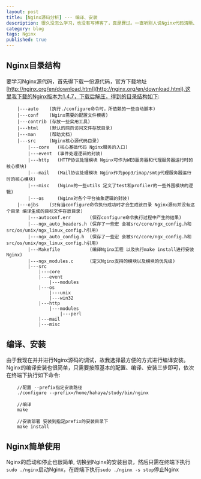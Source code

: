 ```yaml
---
layout: post
title: [Nginx源码分析] --- 编译、安装
description: 很久没怎么学习，也没有写博客了，真是罪过。一直听别人说Nginx代码清晰、完美，一直想膜拜下Nginx代码的，但是一直都没有开始。这是病，得治～
category: blog
tags: Nginx
published: true
---
```


## Nginx目录结构 ##
要学习Nginx源代码，首先得下载一份源代码，官方下载地址[http://nginx.org/en/download.html](http://nginx.org/en/download.html),这里我下载的Nginx版本为1.4.7，下载后解压，得到的目录结构如下:  

        |---auto    (执行./configure命令时，所依赖的一些自动脚本)  
        |---conf    (Nginx需要的配置文件模板)  
        |---contrib (存放一些实用工具)  
        |---html    (默认的网页访问文件存放目录)  
        |---man     (帮助文档)  
        |---src     (Nginx核心源代码目录)  
            |---core   (核心基础代码 Nginx服务的入口)  
            |---event  (事件处理逻辑的封装)  
            |---http   (HTTP协议处理模块 Nginx可作为WEB服务器和代理服务器运行时的核心模块)  
            |---mail   (Mail协议处理模块 Nginx作为pop3/imap/smtp代理服务器运行时的核心模块)  
            |---misc   (Nginx的一些utils 定义了test和profiler的一些外围模块的逻辑)  
            |---os     (Nginx对各个平台抽象逻辑的封装)  
        |---ojbs    (只有当configure命令执行成功时才会生成该目录 Nginx源码并没有这个目录 编译生成的目标文件存放目录)  
            |---autoconf.err       (保存configure命令执行过程中产生的结果)  
            |---ngx_auto_headers.h (保存了一些宏 会被src/core/ngx_config.h和src/os/unix/ngx_linux_config.h引用)  
            |---ngx_auto_config.h  (保存了一些宏 会被src/core/ngx_config.h和src/os/unix/ngx_linux_config.h引用)  
            |---Makefile           (编译Nginx工程 以及执行make install进行安装Nginx)  
            |---ngx_modules.c      (定义Nginx支持的模块以及模块的优先级)  
            |---src  
                |---core  
                |---event  
                    |---modules  
                |---os  
                    |---unix  
                    |---win32  
                |---http  
                    |---modules  
                        |---perl  
                |---mail  
                |---misc  

## 编译、安装 ##
由于我现在并并进行Nginx源码的调试，故我选择最方便的方式进行编译安装。Nginx的编译安装也很简单，只需要按照基本的配置、编译、安装三步即可，依次在终端下执行如下命令:  

        //配置 --prefix指定安装路径  
        ./configure --prefix=/home/hahaya/study/bin/nginx  
        
        //编译  
        make  
        
        //安装部署 安装到指定prefix的安装目录下  
        make install  

## Nginx简单使用 ##
Nginx的启动和停止也很简单, 切换到Nginx的安装目录，然后只需在终端下执行`sudo ./nginx`启动Nginx，在终端下执行`sudo ./nginx -s stop`停止Nginx

